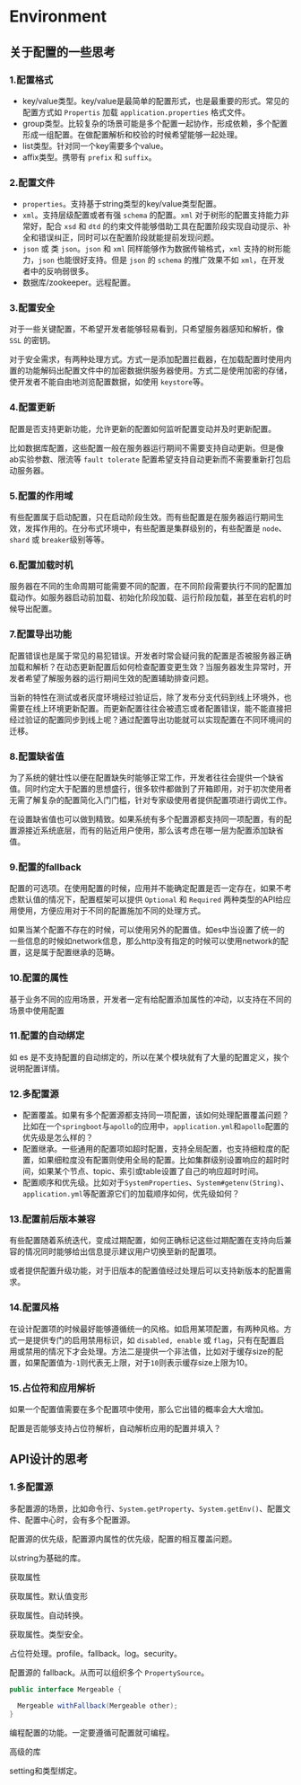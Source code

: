 # Environment

## 关于配置的一些思考

### 1.配置格式

* key/value类型。key/value是最简单的配置形式，也是最重要的形式。常见的配置方式如 `Propertis` 加载 `application.properties` 格式文件。
* group类型。比较复杂的场景可能是多个配置一起协作，形成依赖，多个配置形成一组配置。在做配置解析和校验的时候希望能够一起处理。
* list类型。针对同一个key需要多个value。
* affix类型。携带有 `prefix` 和 `suffix`。

### 2.配置文件

* `properties`。支持基于string类型的key/value类型配置。
* `xml`。支持层级配置或者有强 `schema` 的配置。`xml` 对于树形的配置支持能力非常好，配合 `xsd` 和 `dtd` 的约束文件能够借助工具在配置阶段实现自动提示、补全和错误纠正，同时可以在配置阶段就能提前发现问题。
* `json` 或 类 `json`。`json` 和 `xml` 同样能够作为数据传输格式，`xml` 支持的树形能力，`json` 也能很好支持。但是 `json` 的 `schema` 的推广效果不如 `xml`，在开发者中的反响弱很多。
* 数据库/zookeeper。远程配置。

### 3.配置安全

对于一些关键配置，不希望开发者能够轻易看到，只希望服务器感知和解析，像 `SSL` 的密钥。

对于安全需求，有两种处理方式。方式一是添加配置拦截器，在加载配置时使用内置的功能解码出配置文件中的加密数据供服务器使用。方式二是使用加密的存储，使开发者不能自由地浏览配置数据，如使用 `keystore`等。

### 4.配置更新

配置是否支持更新功能，允许更新的配置如何监听配置变动并及时更新配置。

比如数据库配置，这些配置一般在服务器运行期间不需要支持自动更新。但是像ab实验参数、限流等 `fault tolerate` 配置希望支持自动更新而不需要重新打包启动服务器。

### 5.配置的作用域

有些配置属于启动配置，只在启动阶段生效。而有些配置是在服务器运行期间生效，发挥作用的。在分布式环境中，有些配置是集群级别的，有些配置是 `node`、`shard` 或 `breaker`级别等等。

### 6.配置加载时机

服务器在不同的生命周期可能需要不同的配置，在不同阶段需要执行不同的配置加载动作。如服务器启动前加载、初始化阶段加载、运行阶段加载，甚至在宕机的时候导出配置。

### 7.配置导出功能

配置错误也是属于常见的易犯错误。开发者时常会疑问我的配置是否被服务器正确加载和解析？在动态更新配置后如何检查配置变更生效？当服务器发生异常时，开发者希望了解服务器的运行期间生效的配置辅助排查问题。

当新的特性在测试或者灰度环境经过验证后，除了发布分支代码到线上环境外，也需要在线上环境更新配置。而更新配置往往会被遗忘或者配置错误，能不能直接把经过验证的配置同步到线上呢？通过配置导出功能就可以实现配置在不同环境间的迁移。

### 8.配置缺省值

为了系统的健壮性以便在配置缺失时能够正常工作，开发者往往会提供一个缺省值。同时约定大于配置的思想盛行，很多软件都做到了开箱即用，对于初次使用者无需了解复杂的配置简化入门门槛，针对专家级使用者提供配置项进行调优工作。

在设置缺省值也可以做到精致。如果系统有多个配置源都支持同一项配置，有的配置源接近系统底层，而有的贴近用户使用，那么该考虑在哪一层为配置添加缺省值。

### 9.配置的fallback

配置的可选项。在使用配置的时候，应用并不能确定配置是否一定存在，如果不考虑默认值的情况下，配置框架可以提供 `Optional` 和 `Required` 两种类型的API给应用使用，方便应用对于不同的配置施加不同的处理方式。

如果当某个配置不存在的时候，可以使用另外的配置值。如es中当设置了统一的一些信息的时候如network信息，那么http没有指定的时候可以使用network的配置，这是属于配置继承的范畴。

### 10.配置的属性

基于业务不同的应用场景，开发者一定有给配置添加属性的冲动，以支持在不同的场景中使用配置

### 11.配置的自动绑定

如 es 是不支持配置的自动绑定的，所以在某个模块就有了大量的配置定义，挨个说明配置详情。

### 12.多配置源

* 配置覆盖。如果有多个配置源都支持同一项配置，该如何处理配置覆盖问题？比如在一个`springboot`与`apollo`的应用中，`application.yml`和`apollo`配置的优先级是怎么样的？
* 配置继承。一些通用的配置项如超时配置，支持全局配置，也支持细粒度的配置，如果细粒度没有配置则使用全局的配置。比如集群级别设置响应的超时时间，如果某个节点、topic、索引或table设置了自己的响应超时时间。
* 配置顺序和优先级。比如对于`SystemProperties`、`System#getenv(String)`、`application.yml`等配置源它们的加载顺序如何，优先级如何？

### 13.配置前后版本兼容

有些配置随着系统迭代，变成过期配置，如何正确标记这些过期配置在支持向后兼容的情况同时能够给出信息提示建议用户切换至新的配置项。

或者提供配置升级功能，对于旧版本的配置值经过处理后可以支持新版本的配置需求。

### 14.配置风格

在设计配置项的时候最好能够遵循统一的风格。如启用某项配置，有两种风格。方式一是提供专门的启用禁用标识，如 `disabled, enable` 或 `flag`，只有在配置启用或禁用的情况下才会处理。方法二是提供一个非法值，比如对于缓存size的配置，如果配置值为`-1`则代表无上限，对于`10`则表示缓存size上限为10。

### 15.占位符和应用解析

如果一个配置值需要在多个配置项中使用，那么它出错的概率会大大增加。

配置是否能够支持占位符解析，自动解析应用的配置并填入？





## API设计的思考

### 1.多配置源

多配置源的场景，比如命令行、`System.getProperty`、`System.getEnv()`、配置文件、配置中心时，会有多个配置源。

配置源的优先级，配置源内属性的优先级，配置的相互覆盖问题。



以string为基础的库。

获取属性

获取属性。默认值变形

获取属性。自动转换。

获取属性。类型安全。

占位符处理。profile。fallback。log。security。



配置源的 fallback。从而可以组织多个 `PropertySource`。

```java
public interface Mergeable {
  
  Mergeable withFallback(Mergeable other);
}
```





编程配置的功能。一定要遵循可配置就可编程。

高级的库

setting和类型绑定。